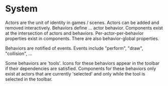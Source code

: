 # System

Actors are the unit of identity in games / scenes. Actors can be added and removed interactively. Behaviors define ... actor behavior. Components exist at the intersection of actors and behaviors. Per-actor-per-behavior properties exist in components. There are also behavior-global properties.

Behaviors are notified of events. Events include "perform", "draw", "collision", ...

Some behaviors are 'tools'. Icons for these behaviors appear in the toolbar if their dependencies are satisfied. Components for these behaviors only exist at actors that are currently 'selected' and only while the tool is selected in the toolbar.
